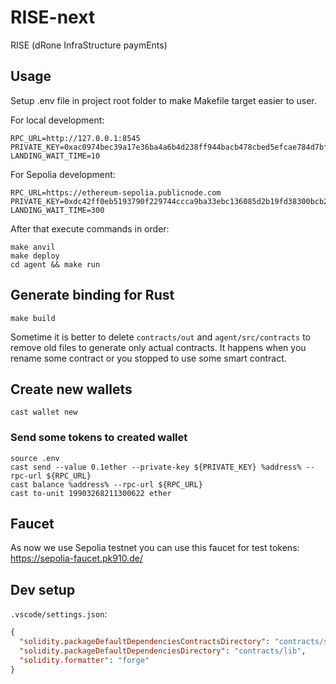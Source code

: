 # RISE-next

RISE (dRone InfraStructure paymEnts)

## Usage

Setup .env file in project root folder to make Makefile target easier to user.


For local development:

```shell
RPC_URL=http://127.0.0.1:8545
PRIVATE_KEY=0xac0974bec39a17e36ba4a6b4d238ff944bacb478cbed5efcae784d7bf4f2ff80
LANDING_WAIT_TIME=10
```

For Sepolia development:

```shell
RPC_URL=https://ethereum-sepolia.publicnode.com
PRIVATE_KEY=0xdc42ff0eb5193790f229744ccca9ba33ebc136085d2b19fd38300bcb2e96a7f2
LANDING_WAIT_TIME=300
```

After that execute commands in order:

```shell
make anvil
make deploy
cd agent && make run
```

## Generate binding for Rust

```shell
make build
```

Sometime it is better to delete `contracts/out` and `agent/src/contracts` to remove old files to generate only actual contracts.
It happens when you rename some contract or you stopped to use some smart contract.

## Create new wallets

```shell
cast wallet new
```

### Send some tokens to created wallet

```shell
source .env
cast send --value 0.1ether --private-key ${PRIVATE_KEY} %address% --rpc-url ${RPC_URL}
cast balance %address% --rpc-url ${RPC_URL}
cast to-unit 19903268211300622 ether
```

## Faucet

As now we use Sepolia testnet you can use this faucet for test tokens: https://sepolia-faucet.pk910.de/

## Dev setup

`.vscode/settings.json`:

```json
{
  "solidity.packageDefaultDependenciesContractsDirectory": "contracts/src",
  "solidity.packageDefaultDependenciesDirectory": "contracts/lib",
  "solidity.formatter": "forge"
}
```
